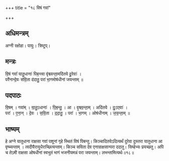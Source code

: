 +++
title = "१८ विषं गवां"

+++
## अधिमन्त्रम्
अग्नी रक्षोहा। पायुः। त्रिष्टुप्।

## मन्त्रः
वि॒षं गवां॑ यातु॒धानाः॑ पिब॒न्त्वा वृ॑श्च्यन्ता॒मदि॑तये दु॒रेवाः॑ ।  
परै॑नान्दे॒वः स॑वि॒ता द॑दातु॒ परा॑ भा॒गमोष॑धीनां जयन्ताम् ॥

## पदपाठः
वि॒षम् । गवा॑म् । या॒तु॒ऽधानाः॑ । पि॒ब॒न्तु॒ । आ । वृ॒श्च्य॒न्ता॒म् । अदि॑तये । दुः॒ऽएवाः॑ ।  
परा॑ । ए॒ना॒न् । दे॒वः । स॒वि॒ता । द॒दा॒तु॒ । परा॑ । भा॒गम् । ओष॑धीनाम् । ज॒य॒न्ता॒म् ॥

## भाष्यम्
हे अग्ने यातुधाना राक्षसा गवां पशूनां गृहे स्थितं विषं पिबन्तु। किञ्चादितयेऽदित्यर्थं दुरेवा दुस्तरा यातुधाना आ वृष्च्यन्ताम् । त्वदीयैरायुधैराच्छित्यन्ताम्। किञ्च सविता देव एनान्राक्षसान्परा ददातु। सिम्हेभ्यः प्रयच्छतु। अपि च तेऽमी राक्षसा ओषधीनां स्वभुतं भागं भजनीयमन्नं परा जयन्ताम्। लभन्तामित्यर्थः॥१८॥